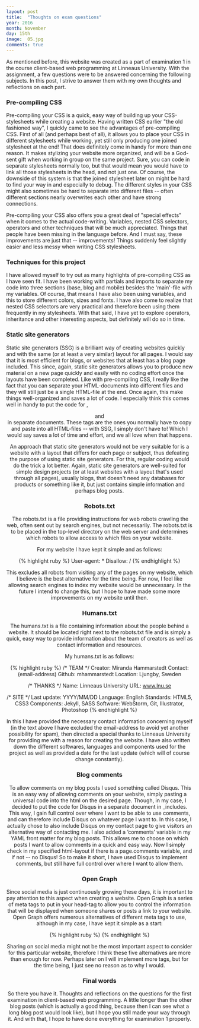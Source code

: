 ```yaml
---
layout: post
title:  "Thoughts on exam questions"
year: 2016
month: November
day: 15th
image:  05.jpg
comments: true
---
```


As mentioned before, this website was created as a part of examination 1 in the course client-based web programming
at Linneaus University. With the assignment, a few questions were to be answered concerning the following subjects.
In this post, I strive to answer them with my own thoughts and reflections on each part.

### Pre-compiling CSS
Pre-compiling your CSS is a quick, easy way of building up your CSS-stylesheets while creating a website.
Having written CSS earlier "the old fashioned way", I quickly came to see the advantages of pre-compiling CSS. First
of all (and perhaps best of all), it allows you to place your CSS in different stylesheets while working, yet still
only producing one joined stylesheet at the end! That does definitely come in handy for more than one reason. It
makes stylizing your website more organized, and will be a God-sent gift when working in group on the same project.
Sure, you can code in separate stylesheets normally too, but that would mean you would have to link all those
stylesheets in the head, and not just one. Of course, the downside of this system is that the joined stylesheet
later on might be hard to find your way in and especially to debug. The different styles in your CSS might also
sometimes be hard to separate into different files -- often different sections nearly overwrites each other and
have strong connections.

Pre-compiling your CSS also offers you a great deal of "special effects" when it comes to the actual code-writing.
Variables, nested CSS selectors, operators and other techniques that will be much appreciated. Things that people
have been missing in the language before. And I must say, these improvements are just that -- improvements! Things
suddenly feel slightly easier and less messy when writing CSS stylesheets.

### Techniques for this project
I have allowed myself to try out as many highlights of pre-compiling CSS as I have seen fit. I have been working with
partials and imports to separate my code into three sections (base, blog and mobile) besides the 'main'-file
with my variables. Of course, that means I have also been using variables, and this to store different colors,
sizes and fonts. I have also come to realize that nested CSS selectors are very practical and therefore been using
them frequently in my stylesheets. With that said, I have yet to explore operators, inheritance and other
interesting aspects, but definitely will do so in time.

### Static site generators
Static site generators (SSG) is a brilliant way of creating websites quickly and with the same (or at least a very
similar) layout for all pages. I would say that it is most efficient for blogs, or websites that at least has a
blog page included. This since, again, static site generators allows you to produce new material on a new
page quickly and easily with no coding effort once the layouts have been completed. Like with pre-compiling CSS, I
really like the fact that you can separate your HTML-documents into different files and they will still just be a
single HTML-file at the end. Once again, this make things well-organized and saves a lot of code. I especially think
this comes well in handy to put the code for <head />, <header /> and <footer /> in separate documents. These tags are
the ones you normally have to copy and paste into all HTML-files -- with SSG, I simply don't have to! Which
I would say saves a lot of time and effort, and we all love when that happens.

An approach that static site generators would not be very suitable for is a website with a layout that differs for
each page or subject, thus defeating the purpose of using static site generators. For this, regular coding would
do the trick a lot better. Again, static site generators are well-suited for simple design projects (or at least
websites with a layout that's used through all pages), usually blogs, that doesn't need any databases for products
or something like it, but just contains simple information and perhaps blog posts.

### Robots.txt
 The robots.txt is a file providing instructions for web robots crawling the web, often sent out by search engines,
but not necessarily. The robots.txt is to be placed in the top-level directory on the web server and determines
which robots to allow access to which files on your website.

For my website I have kept it simple and as follows:

{% highlight ruby %}
User-agent: *
Disallow: /
{% endhighlight %}

This excludes all robots from visiting any of the pages on my website, which I believe is the best alternative for the
time being. For now, I feel like allowing search engines to index my website would be unnecessary. In the future
I intend to change this, but I hope to have made some more improvements on my website until then.

### Humans.txt
The humans.txt is a file containing information about the people behind a website. It should be located right
next to the robots.txt file and is simply a quick, easy way to provide information about the team of creators
as well as contact information and resources.

My humans.txt is as follows:

{% highlight ruby %}
/* TEAM */
Creator: Miranda Hammarstedt
Contact: (email-address)
Github: mhammarstedt
Location: Ljungby, Sweden


/* THANKS */
Name: Linneaus University
URL: www.lnu.se


/* SITE */
Last update: YYYY/MM/DD
Language: English
Standards: HTML5, CSS3
Components: Jekyll, SASS
Software: WebStorm, Git, Illustrator, Photoshop
{% endhighlight %}

In this I have provided the necessary contact information concerning myself (in the text above I have excluded the
email-address to avoid yet another possibility for spam), then directed a special thanks to Linneaus University
for providing me with a reason for creating the website. I have also written down the different softwares,
languages and components used for the project as well as provided a date for the last update (which will of course
change constantly).

### Blog comments
 To allow comments on my blog posts I used something called Disqus. This is an easy way of allowing comments on your
website, simply pasting a universal code into the html on the desired page. Though, in my case, I decided to put
the code for Disqus in a separate document in _includes. This way, I gain full control over where I want to be able
to use comments, and can therefore include Disqus on whatever page I want to. In this case, I actually chose to also
include Disqus on my contact page to give visitors an alternative way of contacting me. I also added a ’comments’
variable in my YAML front matter for my blog posts. This allows me to choose on which posts I want to allow comments
in a quick and easy way. Now I simply check in my specified html-layout if there is a page.comments variable,
and if not -- no Disqus! So to make it short, I have used Disqus to implement comments, but still have full
control over where I want to allow them.

### Open Graph
Since social media is just continuously growing these days, it is important to pay attention to this aspect when
creating a website. Open Graph is a series of meta tags to put in your head-tag to allow you to control the
information that will be displayed when someone shares or posts a link to your website. Open Graph offers
numerous alternatives of different meta tags to use, although in my case, I have kept it simple as a start:

{% highlight ruby %}
<meta property="og:title" content="mhammarstedt" />
<meta property="og:type" content="website" />
<meta property="og:url" content="https://mhammarstedt.github.io" />
<meta property="og:image" content="https://mhammarstedt.github.io/img/logo.jpg" />
<meta property="og:description" content="A portfolio page for Miranda Hammarstedt" />
{% endhighlight %}

Sharing on social media might not be the most important aspect to consider for this particular website, therefore
I think these five alternatives are more than enough for now. Perhaps later on I will implement more tags, but
for the time being, I just see no reason as to why I would.

### Final words
So there you have it. Thoughts and reflections on the questions for the first examination in client-based
web programming. A little longer than the other blog posts (which is actually a good thing, because then I can see
what a long blog post would look like), but I hope you still made your way through it. And with that, I hope to have
done everything for examination 1 properly.
